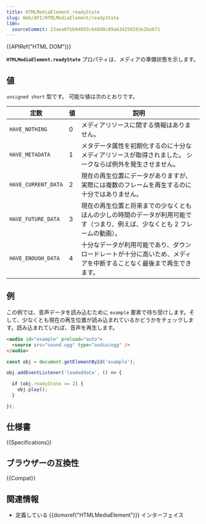 ```yaml
---
title: HTMLMediaElement.readyState
slug: Web/API/HTMLMediaElement/readyState
l10n:
  sourceCommit: 23aea0fbb04893c64890c89a634250283e2beb71
---
```


{{APIRef("HTML DOM")}}

**`HTMLMediaElement.readyState`** プロパティは、メディアの準備状態を示します。

## 値

`unsigned short` 型です。 可能な値は次のとおりです。

<table class="no-markdown">
  <thead>
    <tr>
      <th scope="col">定数</th>
      <th scope="col">値</th>
      <th scope="col">説明</th>
    </tr>
  </thead>
  <tbody>
    <tr>
      <td><code>HAVE_NOTHING</code></td>
      <td>0</td>
      <td>メディアリソースに関する情報はありません。</td>
    </tr>
    <tr>
      <td><code>HAVE_METADATA</code></td>
      <td>1</td>
      <td>
        メタデータ属性を初期化するのに十分なメディアリソースが取得されました。 シークならば例外を発生させません。
      </td>
    </tr>
    <tr>
      <td><code>HAVE_CURRENT_DATA</code></td>
      <td>2</td>
      <td>
        現在の再生位置にデータがありますが、実際には複数のフレームを再生するのに十分ではありません。
      </td>
    </tr>
    <tr>
      <td><code>HAVE_FUTURE_DATA</code></td>
      <td>3</td>
      <td>
        現在の再生位置と将来までの少なくともほんの少しの時間のデータが利用可能です（つまり、例えば、少なくとも 2 フレームの動画）。
      </td>
    </tr>
    <tr>
      <td><code>HAVE_ENOUGH_DATA</code></td>
      <td>4</td>
      <td>
        十分なデータが利用可能であり、ダウンロードレートが十分に高いため、メディアを中断することなく最後まで再生できます。
      </td>
    </tr>
  </tbody>
</table>

## 例

この例では、音声データを読み込むために `example` 要素で待ち受けします。そして、少なくとも現在の再生位置が読み込まれているかどうかをチェックします。読み込まれていれば、音声を再生します。

```html
<audio id="example" preload="auto">
  <source src="sound.ogg" type="audio/ogg" />
</audio>
```

```js
const obj = document.getElementById('example');

obj.addEventListener('loadeddata', () => {

  if (obj.readyState >= 2) {
    obj.play();
  }

});
```

## 仕様書

{{Specifications}}

## ブラウザーの互換性

{{Compat}}

## 関連情報

- 定義している {{domxref("HTMLMediaElement")}} インターフェイス
